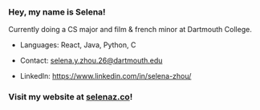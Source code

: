 ### Hey, my name is Selena!
 
Currently doing a CS major and film & french minor at Dartmouth College.

- Languages: React, Java, Python, C

- Contact: selena.y.zhou.26@dartmouth.edu

- LinkedIn: https://www.linkedin.com/in/selena-zhou/

### Visit my website at [selenaz.co](https://selenaz.co/)!
